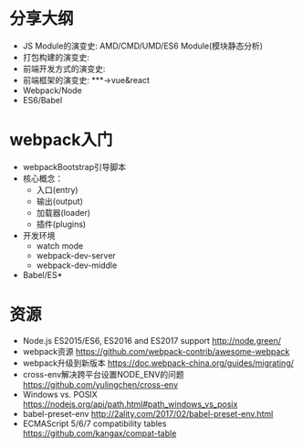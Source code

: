 # 分享大纲

* JS Module的演变史: AMD/CMD/UMD/ES6 Module(模块静态分析)
* 打包构建的演变史: 
* 前端开发方式的演变史: 
* 前端框架的演变史: ***->vue&react
* Webpack/Node
* ES6/Babel

# webpack入门
* webpackBootstrap引导脚本
* 核心概念：
  - 入口(entry)
  - 输出(output)
  - 加载器(loader)
  - 插件(plugins)
* 开发环境
  - watch mode
  - webpack-dev-server
  - webpack-dev-middle
* Babel/ES*


# 资源
* Node.js ES2015/ES6, ES2016 and ES2017 support
  http://node.green/
* webpack资源
  https://github.com/webpack-contrib/awesome-webpack
* webpack升级到新版本
  https://doc.webpack-china.org/guides/migrating/
* cross-env解决跨平台设置NODE_ENV的问题
  https://github.com/yulingchen/cross-env
* Windows vs. POSIX
  https://nodejs.org/api/path.html#path_windows_vs_posix
* babel-preset-env
  http://2ality.com/2017/02/babel-preset-env.html
* ECMAScript 5/6/7 compatibility tables
  https://github.com/kangax/compat-table